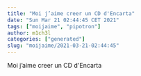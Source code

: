 ```yaml
---
title: "Moi j’aime creer un CD d'Encarta"
date: "Sun Mar 21 02:44:45 CET 2021"
tags: ["moijaime", "pipotron"]
author: m1ch3l
categories: ["generated"]
slug: "moijaime/2021-03-21-02:44:45"
---
```


Moi j’aime creer un CD d'Encarta
